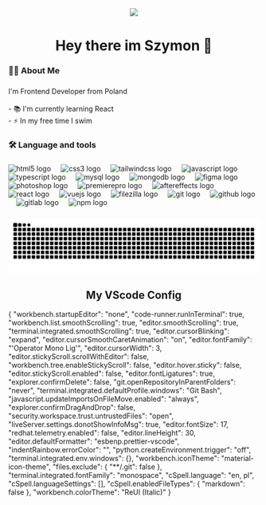 <div align="center">
  <img height="150" src="https://media.giphy.com/media/M9gbBd9nbDrOTu1Mqx/giphy.gif"  />
</div>

###

<div align="center">
</div>

###

<h1 align="center">Hey there im Szymon 👋</h1>

###

<h3 align="left">👩‍💻  About Me</h3>

###

<p align="left">I'm Frontend Developer from Poland<br><br>- 📚 I'm currently learning React<br>- ⚡ In my free time I swim</p>

###

<h3 align="left">🛠 Language and tools</h3>

###

<div align="left">
  <img src="https://cdn.jsdelivr.net/gh/devicons/devicon/icons/html5/html5-original.svg" height="40" alt="html5 logo"  />
  <img width="12" />
  <img src="https://cdn.jsdelivr.net/gh/devicons/devicon/icons/css3/css3-original.svg" height="40" alt="css3 logo"  />
  <img width="12" />
  <img src="https://cdn.jsdelivr.net/gh/devicons/devicon/icons/tailwindcss/tailwindcss-original-wordmark.svg" height="40" alt="tailwindcss logo"  />
  <img width="12" />
  <img src="https://cdn.jsdelivr.net/gh/devicons/devicon/icons/javascript/javascript-original.svg" height="40" alt="javascript logo"  />
  <img width="12" />
  <img src="https://cdn.jsdelivr.net/gh/devicons/devicon/icons/typescript/typescript-original.svg" height="40" alt="typescript logo"  />
  <img width="12" />
  <img src="https://cdn.jsdelivr.net/gh/devicons/devicon/icons/mysql/mysql-original.svg" height="40" alt="mysql logo"  />
  <img width="12" />
  <img src="https://cdn.jsdelivr.net/gh/devicons/devicon/icons/mongodb/mongodb-original.svg" height="40" alt="mongodb logo"  />
  <img width="12" />
  <img src="https://cdn.jsdelivr.net/gh/devicons/devicon/icons/figma/figma-original.svg" height="40" alt="figma logo"  />
  <img width="12" />
  <img src="https://cdn.jsdelivr.net/gh/devicons/devicon/icons/photoshop/photoshop-plain.svg" height="40" alt="photoshop logo"  />
  <img width="12" />
  <img src="https://cdn.jsdelivr.net/gh/devicons/devicon/icons/premierepro/premierepro-plain.svg" height="40" alt="premierepro logo"  />
  <img width="12" />
  <img src="https://cdn.jsdelivr.net/gh/devicons/devicon/icons/aftereffects/aftereffects-original.svg" height="40" alt="aftereffects logo"  />
  <img width="12" />
  <img src="https://cdn.jsdelivr.net/gh/devicons/devicon/icons/react/react-original.svg" height="40" alt="react logo"  />
  <img width="12" />
  <img src="https://cdn.jsdelivr.net/gh/devicons/devicon/icons/vuejs/vuejs-original.svg" height="40" alt="vuejs logo"  />
  <img width="12" />
  <img src="https://cdn.jsdelivr.net/gh/devicons/devicon/icons/filezilla/filezilla-plain.svg" height="40" alt="filezilla logo"  />
  <img width="12" />
  <img src="https://cdn.jsdelivr.net/gh/devicons/devicon/icons/git/git-original.svg" height="40" alt="git logo"  />
  <img width="12" />
  <img src="https://cdn.jsdelivr.net/gh/devicons/devicon/icons/github/github-original.svg" height="40" alt="github logo"  />
  <img width="12" />
  <img src="https://cdn.jsdelivr.net/gh/devicons/devicon/icons/gitlab/gitlab-original.svg" height="40" alt="gitlab logo"  />
  <img width="12" />
  <img src="https://cdn.jsdelivr.net/gh/devicons/devicon/icons/npm/npm-original-wordmark.svg" height="40" alt="npm logo"  />
</div>

###

<img src="https://raw.githubusercontent.com/con4ig/con4ig/output/snake.svg" alt="Snake animation" />

###

<h2 align="center">My VScode Config</h2>

<p>{
  "workbench.startupEditor": "none",
  "code-runner.runInTerminal": true,
  "workbench.list.smoothScrolling": true,
  "editor.smoothScrolling": true,
  "terminal.integrated.smoothScrolling": true,
  "editor.cursorBlinking": "expand",
  "editor.cursorSmoothCaretAnimation": "on",
  "editor.fontFamily": "'Operator Mono Lig'",
  "editor.cursorWidth": 3,
  "editor.stickyScroll.scrollWithEditor": false,
  "workbench.tree.enableStickyScroll": false,
  "editor.hover.sticky": false,
  "editor.stickyScroll.enabled": false,
  "editor.fontLigatures": true,
  "explorer.confirmDelete": false,
  "git.openRepositoryInParentFolders": "never",
  "terminal.integrated.defaultProfile.windows": "Git Bash",
  "javascript.updateImportsOnFileMove.enabled": "always",
  "explorer.confirmDragAndDrop": false,
  "security.workspace.trust.untrustedFiles": "open",
  "liveServer.settings.donotShowInfoMsg": true,
  "editor.fontSize": 17,
  "redhat.telemetry.enabled": false,
  "editor.lineHeight": 30,
  "editor.defaultFormatter": "esbenp.prettier-vscode",
  "indentRainbow.errorColor": "",
  "python.createEnvironment.trigger": "off",
  "terminal.integrated.env.windows": {},
  "workbench.iconTheme": "material-icon-theme",
  "files.exclude": {
    "**/.git": false
  },
  "terminal.integrated.fontFamily": "monospace",
  "cSpell.language": "en, pl",
  "cSpell.languageSettings": [],
  "cSpell.enabledFileTypes": {
    "markdown": false
  },
  "workbench.colorTheme": "ReUI (Italic)"
}</p>
